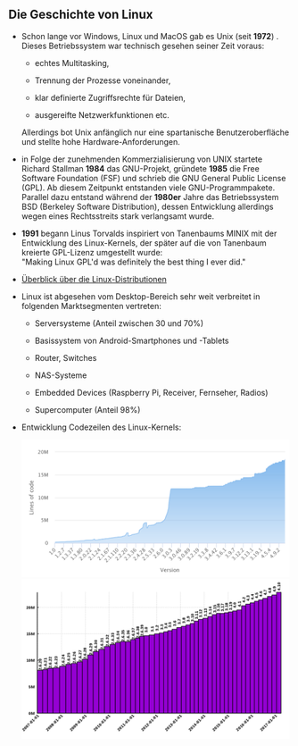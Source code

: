 ## Die Geschichte von Linux

* Schon lange vor Windows, Linux und MacOS gab es Unix \(seit **1972**\) . Dieses Betriebssystem war technisch gesehen seiner Zeit voraus:

  * echtes Multitasking,

  * Trennung der Prozesse voneinander,

  * klar definierte Zugriffsrechte für Dateien,

  * ausgereifte Netzwerkfunktionen etc.

  Allerdings bot Unix anfänglich nur eine spartanische Benutzeroberfläche und stellte hohe Hardware-Anforderungen.

* in Folge der zunehmenden Kommerzialisierung von UNIX startete Richard Stallman **1984** das GNU-Projekt, gründete **1985** die Free Software Foundation \(FSF\) und schrieb die GNU General Public License \(GPL\). Ab diesem Zeitpunkt entstanden viele GNU-Programmpakete.  
  Parallel dazu entstand während der **1980er** Jahre das Betriebssystem BSD \(Berkeley Software Distribution\), dessen Entwicklung allerdings wegen eines Rechtsstreits stark verlangsamt wurde.

* **1991** begann Linus Torvalds inspiriert von Tanenbaums MINIX mit der Entwicklung des Linux-Kernels, der später auf die von Tanenbaum kreierte GPL-Lizenz umgestellt wurde:  
  "Making Linux GPL'd was definitely the best thing I ever did."

* [Überblick über die Linux-Distributionen](https://upload.wikimedia.org/wikipedia/commons/1/1b/Linux_Distribution_Timeline.svg)

* Linux ist abgesehen vom Desktop-Bereich sehr weit verbreitet in folgenden Marktsegmenten vertreten:

  * Serversysteme \(Anteil zwischen 30 und 70%\)

  * Basissystem von Android-Smartphones und -Tablets

  * Router, Switches

  * NAS-Systeme

  * Embedded Devices \(Raspberry Pi, Receiver, Fernseher, Radios\)

  * Supercomputer \(Anteil 98%\)

* Entwicklung Codezeilen des Linux-Kernels:

  ![](/images/loc_1.0-4.9.2.png)![](/images/Lines_of_Code_Linux_Kernel.svg.png)



